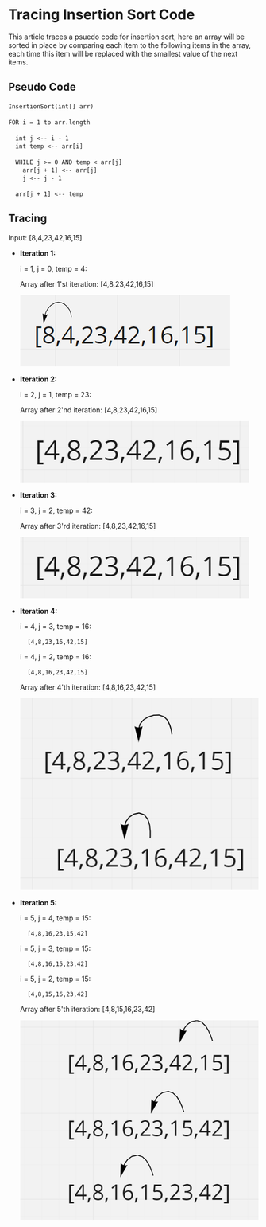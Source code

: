 # Tracing Insertion Sort Code
This article traces a psuedo code for insertion sort, here an array will be sorted in place by comparing each item to the following items in the array, each time this item will be replaced with the smallest value of the next items.

## Pseudo Code
    InsertionSort(int[] arr)

    FOR i = 1 to arr.length

      int j <-- i - 1
      int temp <-- arr[i]

      WHILE j >= 0 AND temp < arr[j]
        arr[j + 1] <-- arr[j]
        j <-- j - 1

      arr[j + 1] <-- temp

## Tracing
Input: [8,4,23,42,16,15]

- **Iteration 1:**

    i = 1, j = 0, temp = 4:


    Array after 1'st iteration: [4,8,23,42,16,15]

    ![iteration1](assets/Itertion1.png)

- **Iteration 2:**

    i = 2, j = 1, temp = 23:


    Array after 2'nd iteration: [4,8,23,42,16,15]

    ![iteration2](assets/Itertion2.png)

- **Iteration 3:**

    i = 3, j = 2, temp = 42:


    Array after 3'rd iteration: [4,8,23,42,16,15]

    ![iteration2](assets/Itertion2.png)

- **Iteration 4:**

    i = 4, j = 3, temp = 16:

        [4,8,23,16,42,15]

    i = 4, j = 2, temp = 16: 
    
        [4,8,16,23,42,15]

    Array after 4'th iteration: [4,8,16,23,42,15]

    ![iteration4](assets/Itertion3.png)

- **Iteration 5:**

    i = 5, j = 4, temp = 15:

        [4,8,16,23,15,42]

    i = 5, j = 3, temp = 15:

        [4,8,16,15,23,42]

    i = 5, j = 2, temp = 15:

        [4,8,15,16,23,42]

    Array after 5'th iteration: [4,8,15,16,23,42]

    ![iteration5](assets/Itertion4.png)

